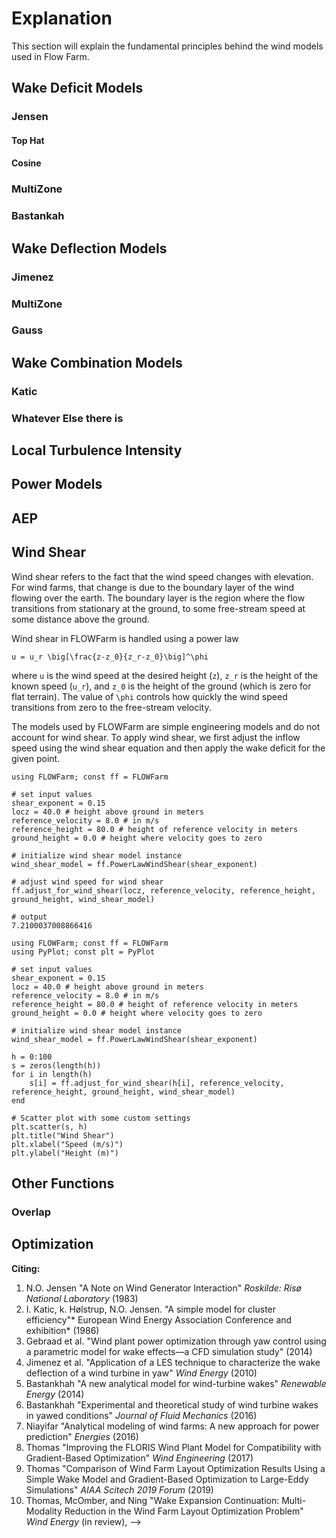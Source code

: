 # Explanation
This section will explain the fundamental principles behind the wind models used in Flow Farm.

## Wake Deficit Models
### Jensen
#### Top Hat
#### Cosine
### MultiZone
### Bastankah

## Wake Deflection Models
### Jimenez 
### MultiZone
### Gauss

## Wake Combination Models
### Katic
### Whatever Else there is 

## Local Turbulence Intensity

## Power Models

## AEP

## Wind Shear
Wind shear refers to the fact that the wind speed changes with elevation. For wind farms, that change is due to the boundary layer of the wind flowing over the earth. The boundary layer is the region where the flow transitions from stationary at the ground, to some free-stream speed at some distance above the ground. 

Wind shear in FLOWFarm is handled using a power law

``u = u_r \big[\frac{z-z_0}{z_r-z_0}\big]^\phi``

where ``u`` is the wind speed at the desired height (``z``), ``z_r`` is the height of the known speed (``u_r``), and ``z_0`` is the height of the ground (which is zero for flat terrain). The value of ``\phi`` controls how quickly the wind speed transitions from zero to the free-stream velocity.

The models used by FLOWFarm are simple engineering models and do not account for wind shear. To apply wind shear, we first adjust the inflow speed using the wind shear equation and then apply the wake deficit for the given point. 

```jldoctest
using FLOWFarm; const ff = FLOWFarm

# set input values
shear_exponent = 0.15
locz = 40.0 # height above ground in meters
reference_velocity = 8.0 # in m/s
reference_height = 80.0 # height of reference velocity in meters
ground_height = 0.0 # height where velocity goes to zero

# initialize wind shear model instance
wind_shear_model = ff.PowerLawWindShear(shear_exponent)

# adjust wind speed for wind shear
ff.adjust_for_wind_shear(locz, reference_velocity, reference_height, ground_height, wind_shear_model)

# output
7.2100037008866416
```

```@example
using FLOWFarm; const ff = FLOWFarm
using PyPlot; const plt = PyPlot

# set input values
shear_exponent = 0.15
locz = 40.0 # height above ground in meters
reference_velocity = 8.0 # in m/s
reference_height = 80.0 # height of reference velocity in meters
ground_height = 0.0 # height where velocity goes to zero

# initialize wind shear model instance
wind_shear_model = ff.PowerLawWindShear(shear_exponent)

h = 0:100
s = zeros(length(h))
for i in length(h)
    s[i] = ff.adjust_for_wind_shear(h[i], reference_velocity, reference_height, ground_height, wind_shear_model)
end

# Scatter plot with some custom settings
plt.scatter(s, h)
plt.title("Wind Shear")
plt.xlabel("Speed (m/s)")
plt.ylabel("Height (m)")

```

## Other Functions
### Overlap 

## Optimization

**Citing:**
1. N.O. Jensen "A Note on Wind Generator Interaction" *Roskilde: Risø National Laboratory* (1983)
2. I. Katic, k. Hølstrup, N.O. Jensen. "A simple model for cluster efficiency"* European Wind Energy Association Conference and exhibition* (1986) 
3. Gebraad et al. "Wind plant power optimization through yaw control using a parametric model for wake effects—a CFD simulation study" (2014) 
4. Jimenez et al. "Application of a LES technique to characterize the wake deflection of a wind turbine in yaw" *Wind Energy* (2010)
5. Bastankhah "A new analytical model for wind-turbine wakes" *Renewable Energy* (2014)
6. Bastankhah "Experimental and theoretical study of wind turbine wakes in yawed conditions" *Journal of Fluid Mechanics* (2016)
7. Niayifar "Analytical modeling of wind farms: A new approach for power prediction" *Energies* (2016)
8. Thomas "Improving the FLORIS Wind Plant Model for Compatibility with Gradient-Based Optimization" *Wind Engineering* (2017)
9. Thomas "Comparison of Wind Farm Layout Optimization Results Using a Simple Wake Model and Gradient-Based Optimization to Large-Eddy Simulations" *AIAA Scitech 2019 Forum* (2019)
10. Thomas, McOmber, and Ning "Wake Expansion Continuation: Multi-Modality Reduction in the Wind Farm Layout Optimization Problem" *Wind Energy* (in review), -->
